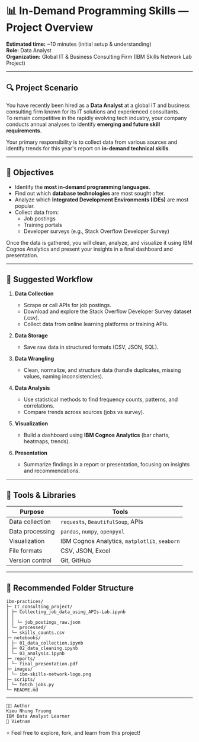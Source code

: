 # 📊 In-Demand Programming Skills — Project Overview

**Estimated time:** ~10 minutes (initial setup & understanding)  
**Role:** Data Analyst  
**Organization:** Global IT & Business Consulting Firm (IBM Skills Network Lab Project)

---

## 🔍 Project Scenario

You have recently been hired as a **Data Analyst** at a global IT and business consulting firm known for its IT solutions and experienced consultants.  
To remain competitive in the rapidly evolving tech industry, your company conducts annual analyses to identify **emerging and future skill requirements**.

Your primary responsibility is to collect data from various sources and identify trends for this year's report on **in-demand technical skills**.

---

## 🎯 Objectives

- Identify the **most in-demand programming languages**.  
- Find out which **database technologies** are most sought after.  
- Analyze which **Integrated Development Environments (IDEs)** are most popular.  
- Collect data from:
  - Job postings  
  - Training portals  
  - Developer surveys (e.g., Stack Overflow Developer Survey)

Once the data is gathered, you will clean, analyze, and visualize it using IBM Cognos Analytics and present your insights in a final dashboard and presentation.

---

## 🧭 Suggested Workflow

1. **Data Collection**
   - Scrape or call APIs for job postings.  
   - Download and explore the Stack Overflow Developer Survey dataset (.csv).  
   - Collect data from online learning platforms or training APIs.

2. **Data Storage**
   - Save raw data in structured formats (CSV, JSON, SQL).

3. **Data Wrangling**
   - Clean, normalize, and structure data (handle duplicates, missing values, naming inconsistencies).

4. **Data Analysis**
   - Use statistical methods to find frequency counts, patterns, and correlations.  
   - Compare trends across sources (jobs vs survey).

5. **Visualization**
   - Build a dashboard using **IBM Cognos Analytics** (bar charts, heatmaps, trends).

6. **Presentation**
   - Summarize findings in a report or presentation, focusing on insights and recommendations.

---

## 🧰 Tools & Libraries

| Purpose | Tools |
|----------|-------|
| Data collection | `requests`, `BeautifulSoup`, APIs |
| Data processing | `pandas`, `numpy`, `openpyxl` |
| Visualization | IBM Cognos Analytics, `matplotlib`, `seaborn` |
| File formats | CSV, JSON, Excel |
| Version control | Git, GitHub |

---

## 📁 Recommended Folder Structure

```
ibm-practices/
├─ IT_consulting_project/
│ ├─ Collecting_job_data_using_APIs-Lab.ipynb
│ │ 
│ │ └─ job_postings_raw.json
│ └─ processed/
│ └─ skills_counts.csv
├─ notebooks/
│ ├─ 01_data_collection.ipynb
│ ├─ 02_data_cleaning.ipynb
│ └─ 03_analysis.ipynb
├─ reports/
│ └─ final_presentation.pdf
├─ images/
│ └─ ibm-skills-network-logo.png
├─ scripts/
│ └─ fetch_jobs.py
└─ README.md
```
---
```
👩‍💻 Author
Kieu Nhung Truong
IBM Data Analyst Learner
📍 Vietnam
```
⭐ Feel free to explore, fork, and learn from this project!
